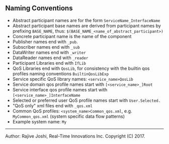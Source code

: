 ## Naming Conventions

- Abstract participant names are for the form `ServiceName_InterfaceName`
- Abstract participant base names are derived from participant names by 
  prefixing `BASE_NAME`, thus: `$(BASE_NAME_<name_of_abstract_participant>)`
- Concrete participant name is the name of the component
- Publisher names end with `_pub`. 
- Subscriber names end with `_sub`
- DataWriter names end with `_writer`
- DataReader names end with `_reader`
- Participant Libraries end with `IfLib`
- QoS Libraries end with `QosLib`, for consistency with the builtin
  qos profiles naming conventions `BuiltinQosLibExp`
- Service specific QoS library names: `<service_name>QosLib`
- Service domain qos profile names start with `[<service_name>_]Root`
- Service interface qos profile names start with `[<service_name>_]InterfaceName`
- Selected or preferred user QoS profile names start with `User.Selected.`
- "QoS only" xml files end with `_qos.xml`
- Common QoS profiles: `<system_name>Common_qos.xml`, e.g. `MyCommon_qos.xml`
  (system specific data flow patterns)
- Example system name: `My`

---
Author: Rajive Joshi, Real-Time Innovations Inc. Copyright (C) 2017.